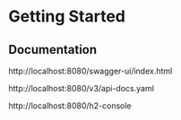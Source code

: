 # Getting Started

## Documentation

http://localhost:8080/swagger-ui/index.html

http://localhost:8080/v3/api-docs.yaml

http://localhost:8080/h2-console